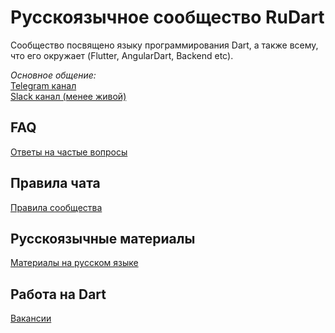 # Русскоязычное сообщество RuDart
Сообщество посвящено языку программирования Dart, а также всему, что его окружает (Flutter, AngularDart, Backend etc).  

_Основное общение:_  
[Telegram канал](https://t.me/rudart)  
[Slack канал (менее живой)](http://dart-ru.herokuapp.com/)


## FAQ
[Ответы на частые вопросы](faq.md)

## Правила чата
[Правила сообщества](chat_rules.md)

## Русскоязычные материалы
[Материалы на русском языке](ru_resources.md)

## Работа на Dart
[Вакансии](jobs.md)
